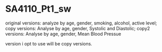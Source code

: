 # SA4110_Pt1_sw

original versions: analyze by age, gender, smoking, alcohol, active level; 
copy versions: Analyse by age, gender, Systolic and Diastolic;
copy2 versions: Analyse by age, gender, Mean Blood Pressue

version i opt to use will be copy versions.
